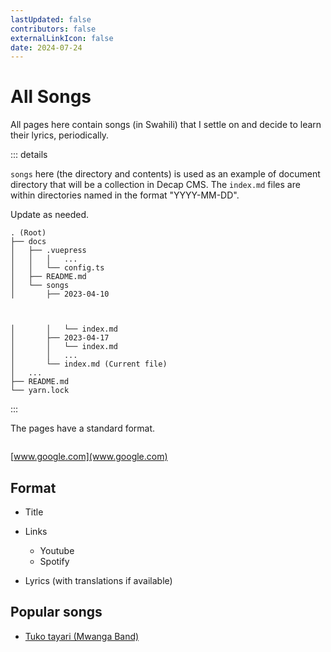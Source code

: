 ```yaml
---
lastUpdated: false
contributors: false
externalLinkIcon: false
date: 2024-07-24
---
```

# All Songs

All pages here contain songs (in Swahili) that I settle on and decide to learn their lyrics, periodically.

::: details

`songs` here (the directory and contents) is used as an example of document directory that will be a collection in Decap CMS. The `index.md` files are within directories named in the format "YYYY-MM-DD".

Update as needed.

```txt:no-line-numbers
. (Root)
├── docs
│   ├── .vuepress
│   │   │   ...
│   │   └── config.ts
│   ├── README.md
│   └── songs
│       ├── 2023-04-10



│       │   └── index.md
│       ├── 2023-04-17
│       │   └── index.md
│       │   ...
│       └── index.md (Current file)
│   ...
├── README.md
└── yarn.lock

```

:::

The pages have a standard format.

```

```

[www.google.com](www.google.com)

## Format

* Title
* Links

  * Youtube
  * Spotify
* Lyrics (with translations if available)

## Popular songs

* [Tuko tayari (Mwanga Band)](/songs/2023-04-10)